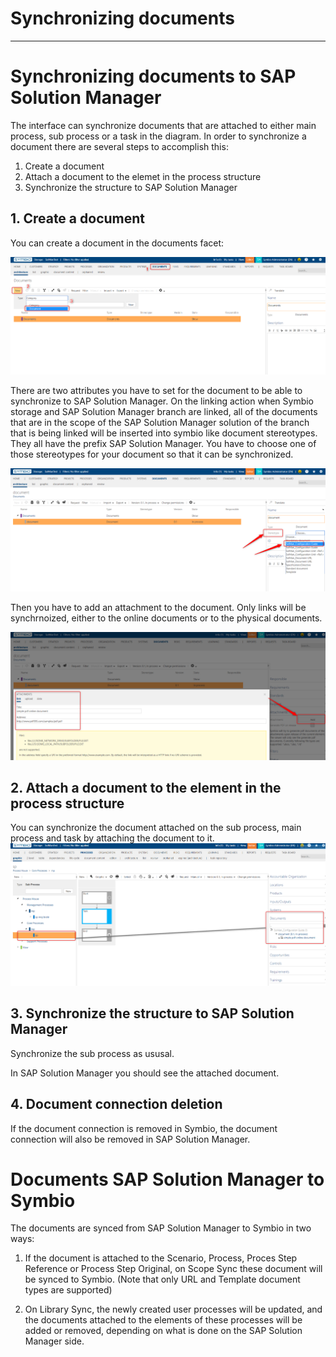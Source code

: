 # Synchronizing documents
---

# Synchronizing documents to SAP Solution Manager

The interface can synchronize documents that are attached to either main process, sub process or a task in the diagram.
In order to synchronize a document there are several steps to accomplish this:
1. Create a document
2. Attach a document to the elemet in the process structure
3. Synchronize the structure to SAP Solution Manager

## 1. Create a document

You can create a document in the documents facet:

![Test](media/symbioDocument1.png)

There are two attributes you have to set for the document to be able to synchronize to SAP Solution Manager.
On the linking action when Symbio storage and SAP Solution Manager branch are linked, all of the documents that are in the scope of the SAP Solution Manager solution of the branch that is being linked will be inserted into symbio like document stereotypes.
They all have the prefix SAP Solution Manager.
You have to choose one of those stereotypes for your document so that it can be synchronized.

![Test](media/symbioDocument2.png)

Then you have to add an attachment to the document.
Only links will be synchrnoized, either to the online documents or to the physical documents.

![Test](media/symbioDocument3.png)

## 2. Attach a document to the element in the process structure

You can synchronize the document attached on the sub process, main process and task by attaching the document to it.
![Test](media/symbioDocument4.png)

## 3. Synchronize the structure to SAP Solution Manager

Synchronize the sub process as ususal.

In SAP Solution Manager you should see the attached document.

## 4. Document connection deletion

If the document connection is removed in Symbio, the document connection will also be removed in SAP Solution Manager.

# Documents SAP Solution Manager to Symbio

The documents are synced from SAP Solution Manager to Symbio in two ways:

1. If the document is attached to the Scenario, Process, Proces Step Reference or Process Step Original, on Scope Sync these document will be synced to Symbio. (Note that only URL and Template document types are supported)

2. On Library Sync, the newly created user processes will be updated, and the documents attached to the elements of these processes will be added or removed, depending on what is done on the SAP Solution Manager side.

